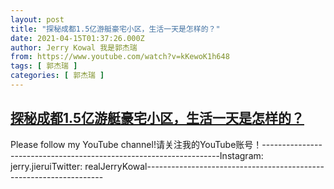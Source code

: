 ```yaml
---
layout: post
title: "探秘成都1.5亿游艇豪宅小区，生活一天是怎样的？"
date: 2021-04-15T01:37:26.000Z
author: Jerry Kowal 我是郭杰瑞
from: https://www.youtube.com/watch?v=kKewoK1h648
tags: [ 郭杰瑞 ]
categories: [ 郭杰瑞 ]
---
```

<!--1618450646000-->
[探秘成都1.5亿游艇豪宅小区，生活一天是怎样的？](https://www.youtube.com/watch?v=kKewoK1h648)
------

<div>
Please follow my YouTube channel!请关注我的YouTube账号！-------------------------------------------------------------------Instagram:  jerry.jieruiTwitter:  realJerryKowal-------------------------------------------------------------------
</div>
